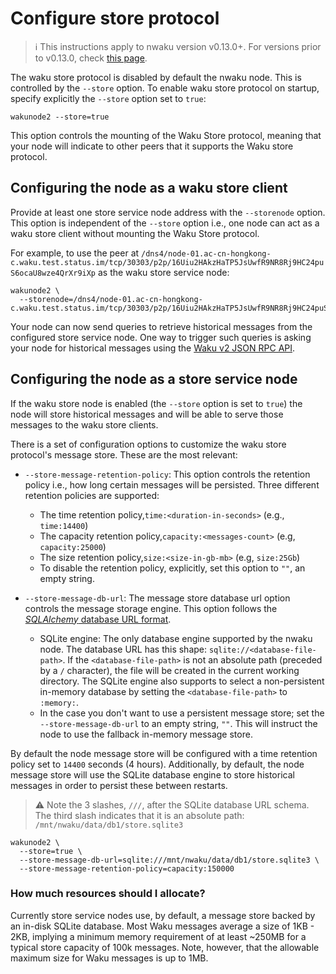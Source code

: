 # Configure store protocol

> :information_source: This instructions apply to nwaku version v0.13.0+. For versions prior to v0.13.0, check [this page](./configure-store-v0.12.0.md).

The waku store protocol is disabled by default the nwaku node.
This is controlled by the `--store` option. To enable waku store protocol on startup, specify explicitly the `--store` option set to `true`:

```shell
wakunode2 --store=true
```

This option controls the mounting of the Waku Store protocol, meaning that your node will indicate to other peers that it supports the Waku store protocol.

## Configuring the node as a waku store client

Provide at least one store service node address with the `--storenode` option. This option is independent of the `--store` option i.e., one node can act as a waku store client without mounting the Waku Store protocol.

For example, to use the peer at `/dns4/node-01.ac-cn-hongkong-c.waku.test.status.im/tcp/30303/p2p/16Uiu2HAkzHaTP5JsUwfR9NR8Rj9HC24puS6ocaU8wze4QrXr9iXp` as the waku store service node:

```shell
wakunode2 \
  --storenode=/dns4/node-01.ac-cn-hongkong-c.waku.test.status.im/tcp/30303/p2p/16Uiu2HAkzHaTP5JsUwfR9NR8Rj9HC24puS6ocaU8wze4QrXr9iXp
```

Your node can now send queries to retrieve historical messages
from the configured store service node. One way to trigger such queries is asking your node for historical messages using the [Waku v2 JSON RPC API](https://rfc.vac.dev/spec/16/).

## Configuring the node as a store service node

If the waku store node is enabled (the `--store` option is set to `true`) the node will store historical messages and will be able to serve those messages to the waku store clients.

There is a set of configuration options to customize the waku store protocol's message store. These are the most relevant:

* `--store-message-retention-policy`: This option controls the retention policy i.e., how long certain messages will be persisted. Three different retention policies are supported:
  + The time retention policy,`time:<duration-in-seconds>` (e.g., `time:14400`)
  + The capacity retention policy,`capacity:<messages-count>` (e.g, `capacity:25000`)
  + The size retention policy,`size:<size-in-gb-mb>` (e.g, `size:25Gb`)
  + To disable the retention policy, explicitly, set this option to `""`, an empty string.
* `--store-message-db-url`: The message store database url option controls the message storage engine. This option follows the [_SQLAlchemy_ database URL format](https://docs.sqlalchemy.org/en/14/core/engines.html#database-urls).

  + SQLite engine: The only database engine supported by the nwaku node. The database URL has this shape: `sqlite://<database-file-path>`. If the `<database-file-path>` is not an absolute path (preceded by a `/` character), the file will be created in the current working directory. The SQLite engine also supports to select a non-persistent in-memory database by setting the `<database-file-path>` to `:memory:`.
  + In the case you don't want to use a persistent message store; set the `--store-message-db-url` to an empty string, `""`. This will instruct the node to use the fallback in-memory message store.

By default the node message store will be configured with a time retention policy set to `14400` seconds (4 hours). Additionally, by default, the node message store will use the SQLite database engine to store historical messages in order to persist these between restarts.

> :warning: Note the 3 slashes, `///`,  after the SQLite database URL schema. The third slash indicates that it is an absolute path: `/mnt/nwaku/data/db1/store.sqlite3`

```shell
wakunode2 \
  --store=true \
  --store-message-db-url=sqlite:///mnt/nwaku/data/db1/store.sqlite3 \
  --store-message-retention-policy=capacity:150000
```

### How much resources should I allocate?

Currently store service nodes use, by default, a message store backed by an in-disk SQLite database. Most Waku messages average a size of 1KB - 2KB, implying a minimum memory requirement of at least ~250MB
for a typical store capacity of 100k messages. Note, however, that the allowable maximum size for Waku messages is up to 1MB.
